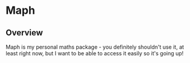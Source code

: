 # Maph
## Overview
Maph is my personal maths package - you definitely shouldn't use it, at least right now, but I want to be able to access it easily so it's going up!